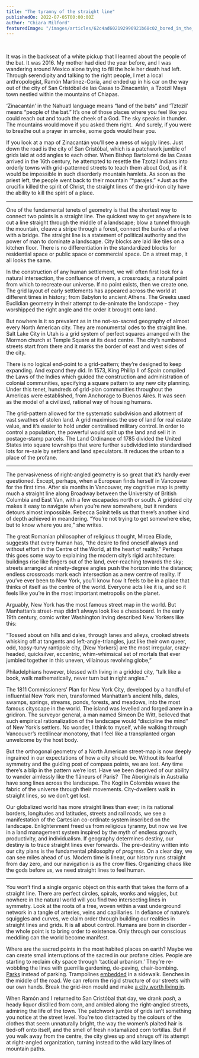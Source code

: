 ```yaml
---
title: "The tyranny of the straight line"
publishedOn: 2022-07-05T00:00:00Z
author: "Chiara Milford"
featuredImage: "/images/articles/62c4ad602192996921b68c02_bored_in_the_city_600_1.jpg"
---
```


‍

It was in the backseat of a white pickup that I learned about the people of the bat. It was 2016. My mother had died the year before, and I was wandering around Mexico alone trying to fill the hole her death had left. Through serendipity and talking to the right people, I met a local anthropologist, Ramón Martinez-Coria, and ended up in his car on the way out of the city of San Cristóbal de las Casas to Zinacantán, a Tzotzil Maya town nestled within the mountains of Chiapas.

‘Zinacantán’ in the Nahuatl language means “land of the bats” and ‘Tztozil’ means “people of the bat.” It’s one of those places where you feel like you could reach out and touch the cheek of a God. The sky speaks in thunder. The mountains would move if you asked them right.  And surely, if you were to breathe out a prayer in smoke, some gods would hear you.

If you look at a map of Zinacantán you’ll see a mess of wiggly lines. Just down the road is the city of San Cristóbal, which is a patchwork jumble of grids laid at odd angles to each other. When Bishop Bartolomé de las Casas arrived in the 16th century, he attempted to resettle the Tzotzil Indians into orderly towns with grid-patterned streets to teach them about God, as if it would be impossible in such disorderly mountain hamlets. As soon as the priest left, the people went back to their mountain “*parajes.” *Just as the crucifix killed the spirit of Christ, the straight lines of the grid-iron city have the ability to kill the spirit of a place.

***

One of the fundamental tenets of geometry is that the shortest way to connect two points is a straight line. The quickest way to get anywhere is to cut a line straight through the middle of a landscape; blow a tunnel through the mountain, cleave a stripe through a forest, connect the banks of a river with a bridge. The straight line is a statement of political authority and the power of man to dominate a landscape. City blocks are laid like tiles on a kitchen floor. There is no differentiation in the standardized blocks for residential space or public space or commercial space. On a street map, it all looks the same.

In the construction of any human settlement, we will often first look for a natural intersection, the confluence of rivers, a crossroads; a natural point from which to recreate our universe. If no point exists, then we create one. The grid layout of early settlements has appeared across the world at different times in history; from Babylon to ancient Athens. The Greeks used Euclidian geometry in their attempt to de-animate the landscape - they worshipped the right angle and the order it brought onto land.

But nowhere is it so prevalent as in the not-so-sacred geography of almost every North American city. They are monumental odes to the straight line. Salt Lake City in Utah is a grid system of perfect squares arranged with the Mormon church at Temple Square at its dead centre. The city’s numbered streets start from there and it marks the border of east and west sides of the city.

There is no logical end-point to a grid-pattern; they’re designed to keep expanding. And expand they did. In 1573, King Phillip II of Spain compiled the Laws of the Indies which guided the construction and administration of colonial communities, specifying a square pattern to any new city planning. Under this tenet, hundreds of grid-plan communities throughout the Americas were established, from Anchorage to Buenos Aires. It was seen as the model of a civilized, rational way of housing humans.

The grid-pattern allowed for the systematic subdivision and allotment of vast swathes of stolen land. A grid maximises the use of land for real estate value, and it’s easier to hold under centralised military control. In order to control a population, the powerful would split up the land and sell it in postage-stamp parcels. The Land Ordinance of 1785 divided the United States into square townships that were further subdivided into standardised lots for re-sale by settlers and land speculators. It reduces the urban to a place of the profane.

***

The pervasiveness of right-angled geometry is so great that it’s hardly ever questioned. Except, perhaps, when a European finds herself in Vancouver for the first time. After six months in Vancouver, my cognitive map is pretty much a straight line along Broadway between the University of British Columbia and East Van, with a few escapades north or south. A gridded city makes it easy to navigate when you’re new somewhere, but it renders detours almost impossible. Rebecca Solnit tells us that there’s another kind of depth achieved in meandering. “You’re not trying to get somewhere else, but to know where you are,” she writes.

The great Romanian philosopher of religious thought, Mircea Eliade, suggests that every human has, “the desire to find oneself always and without effort in the Centre of the World, at the heart of reality.” Perhaps this goes some way to explaining the modern city’s rigid architecture: buildings rise like fingers out of the land, ever-reaching towards the sky; streets arranged at ninety-degree angles push the horizon into the distance; endless crossroads mark each intersection as a new centre of reality. If you’ve ever been to New York, you’ll know how it feels to be in a place that thinks of itself as the centre of the world. Everyone acts like it is, and so it feels like you’re in the most important metropolis on the planet.

Arguably, New York has the most famous street map in the world. But Manhattan’s street-map didn’t always look like a chessboard. In the early 19th century, comic writer Washington Irving described New Yorkers like this:

“Tossed about on hills and dales, through lanes and alleys, crooked streets whisking off at tangents and left-angle-triangles, just like their own queer, odd, topsy-turvy rantipole city, [New Yorkers] are the most irregular, crazy-headed, quicksilver, eccentric, whim-whimsical set of mortals that ever jumbled together in this uneven, villainous revolving globe,”

Philadelphians however, blessed with living in a gridded city, “talk like a book, walk mathematically, never turn but in right angles.”

The 1811 Commissioners’ Plan for New York City, developed by a handful of influential New York men, transformed Manhattan’s ancient hills, dales, swamps, springs, streams, ponds, forests, and meadows, into the most famous cityscape in the world. The island was levelled and forged anew in a gridiron. The surveyor general, a man named Simeon De Witt, believed that such empirical rationalization of the landscape would “discipline the mind” of New York’s settlers. No wonder, I think to myself, while walking through Vancouver’s rectilinear monotony, that I feel like a transplanted organ unwelcome by the host body.

But the orthogonal geometry of a North American street-map is now deeply ingrained in our expectations of how a city should be. Without its fearful symmetry and the guiding post of compass points, we are lost. Any time there’s a blip in the pattern we’re lost. Have we been deprived of our ability to wander aimlessly like the flâneurs of Paris?  The Aboriginals in Australia have song lines across the landscape. The Kogi in Colombia weave the fabric of the universe through their movements. City-dwellers walk in straight lines, so we don’t get lost.

Our globalized world has more straight lines than ever; in its national borders, longitudes and latitudes, streets and rail roads, we see a manifestation of the Cartesian co-ordinate system inscribed on the landscape. Enlightenment freed us from religious tyranny, but now we live in a land management system inspired by the myth of endless growth, productivity, and individualism. If geography determines destiny, our destiny is to trace straight lines ever forwards. The pre-destiny written into our city plans is the fundamental philosophy of *progress*. On a clear day, we can see miles ahead of us. Modern time is linear, our history runs straight from day zero, and our navigation is as the crow flies. Organizing chaos like the gods before us, we need straight lines to feel human.

***

You won’t find a single organic object on this earth that takes the form of a straight line. There are perfect circles, spirals, wonks and wiggles, but nowhere in the natural world will you find two intersecting lines in symmetry. Look at the roots of a tree, woven within a vast underground network in a tangle of arteries, veins and capillaries. In defiance of nature’s squiggles and curves, we claim order through building our realities in straight lines and grids. It is all about control. Humans are born in disorder - the whole point is to bring order to existence. Only through our conscious meddling can the world become manifest.

Where are the sacred points in the most habited places on earth? Maybe we can create small interruptions of the sacred in our profane cities. People are starting to reclaim city space through ‘tactical urbanism.’ They’re re-wobbling the lines with guerrilla gardening, de-paving, chair-bombing. [Parks](https://landezine-award.com/park-instead-of-parking-the-white-flowers-boulevard/) instead of parking. Trampolines [embedded](http://trendingcity.org/sidewalk-trampolines-copenhagen-1) in a sidewalk. Benches in the middle of the road. We can reform the rigid structure of our streets with our own hands. Break the grid-iron mould and make [a city worth living in](https://www.adbusters.org/article/to-make-cities-climate-proof-we-need-to-transform-the-culture-of-proximity).

When Ramón and I returned to San Cristóbal that day, we drank *posh*, a heady liquor distilled from corn, and ambled along the right-angled streets, admiring the life of the town. The patchwork jumble of grids isn’t something you notice at the street level. You’re too distracted by the colours of the clothes that seem unnaturally bright, the way the women’s plaited hair is tied-off onto itself, and the smell of fresh nixtamalized corn tortillas. But if you walk away from the centre, the city gives up and shrugs off its attempt at right-angled organization, turning instead to the wild lazy lines of mountain paths.